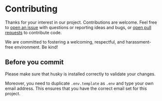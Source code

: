 # Contributing

Thanks for your interest in our project. Contributions are welcome. Feel free to [open an issue](https://github.com/db-ui/elements/issues/new) with questions or reporting ideas and bugs, or [open pull requests](https://github.com/db-ui/elements/compare) to contribute code.

We are committed to fostering a welcoming, respectful, and harassment-free environment. Be kind!

## Before you commit

Please make sure that husky is installed correctly to validate your changes.

Moreover, you need to duplicate ``.env.template`` as ``.env`` and type your own email address. This ensures that you have the correct email set for this project.